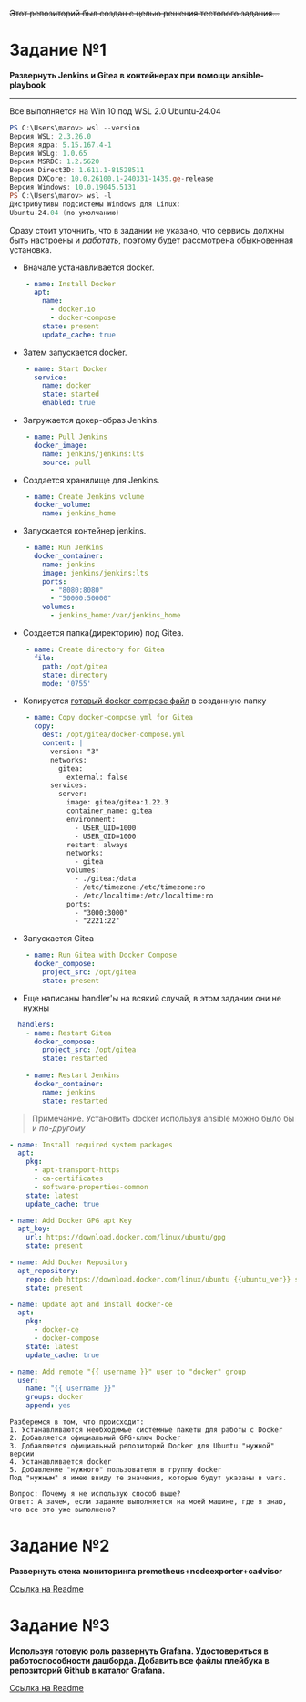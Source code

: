 ~~Этот репозиторий был создан с целью решения тестового задания...~~

# Задание №1
**Развернуть Jenkins и Gitea в контейнерах при помощи ansible-playbook**

---

Все выполняется на Win 10 под WSL 2.0 Ubuntu-24.04

```powershell
PS C:\Users\marov> wsl --version
Версия WSL: 2.3.26.0
Версия ядра: 5.15.167.4-1
Версия WSLg: 1.0.65
Версия MSRDC: 1.2.5620
Версия Direct3D: 1.611.1-81528511
Версия DXCore: 10.0.26100.1-240331-1435.ge-release
Версия Windows: 10.0.19045.5131
PS C:\Users\marov> wsl -l
Дистрибутивы подсистемы Windows для Linux:
Ubuntu-24.04 (по умолчанию)
```
Сразу стоит уточнить, что в задании не указано, что сервисы должны быть настроены и _работать_, поэтому будет рассмотрена обыкновенная установка. 
* Вначале устанавливается docker.  
```yaml
    - name: Install Docker
      apt:
        name:
          - docker.io
          - docker-compose
        state: present
        update_cache: true
```  
* Затем запускается docker.  
```yaml
    - name: Start Docker
      service:
        name: docker
        state: started
        enabled: true
```  
* Загружается докер-образ Jenkins.  
```yaml
    - name: Pull Jenkins
      docker_image:
        name: jenkins/jenkins:lts
        source: pull
```  
* Создается хранилище для Jenkins.  
```yaml
    - name: Create Jenkins volume
      docker_volume:
        name: jenkins_home
```  
* Запускается контейнер jenkins.  
```yaml
    - name: Run Jenkins
      docker_container:
        name: jenkins
        image: jenkins/jenkins:lts
        ports:
          - "8080:8080"
          - "50000:50000"
        volumes:
          - jenkins_home:/var/jenkins_home
```  
* Создается папка(директорию) под Gitea.  
```yaml
    - name: Create directory for Gitea
      file:
        path: /opt/gitea
        state: directory
        mode: '0755'
```  
* Копируется [готовый docker compose файл](https://docs.gitea.com/installation/install-with-docker#basics "Ссылка на источник") в созданную папку  
```yaml
    - name: Copy docker-compose.yml for Gitea
      copy:
        dest: /opt/gitea/docker-compose.yml
        content: |
          version: "3"
          networks:
            gitea:
              external: false
          services:
            server:
              image: gitea/gitea:1.22.3
              container_name: gitea
              environment:
                - USER_UID=1000
                - USER_GID=1000
              restart: always
              networks:
                - gitea
              volumes:
                - ./gitea:/data
                - /etc/timezone:/etc/timezone:ro
                - /etc/localtime:/etc/localtime:ro
              ports:
                - "3000:3000"
                - "2221:22"
```  
* Запускается Gitea  
```yaml
    - name: Run Gitea with Docker Compose
      docker_compose:
        project_src: /opt/gitea
        state: present
```  
* Еще написаны handler'ы на всякий случай, в этом задании они не нужны
```yaml
  handlers:
    - name: Restart Gitea
      docker_compose:
        project_src: /opt/gitea
        state: restarted
    
    - name: Restart Jenkins
      docker_container:
        name: jenkins
        state: restarted
```
> Примечание.
> Установить docker используя ansible можно было бы и _по-другому_

```yaml
- name: Install required system packages
  apt:
    pkg:
      - apt-transport-https
      - ca-certificates
      - software-properties-common
    state: latest
    update_cache: true

- name: Add Docker GPG apt Key
  apt_key:
    url: https://download.docker.com/linux/ubuntu/gpg
    state: present

- name: Add Docker Repository
  apt_repository:
    repo: deb https://download.docker.com/linux/ubuntu {{ubuntu_ver}} stable
    state: present

- name: Update apt and install docker-ce
  apt:
    pkg:
      - docker-ce
      - docker-compose
    state: latest
    update_cache: true

- name: Add remote "{{ username }}" user to "docker" group
  user:
    name: "{{ username }}"
    groups: docker
    append: yes
```
    Разберемся в том, что происходит:  
    1. Устанавливаются необходимые системные пакеты для работы с Docker
    2. Добавляется официальный GPG-ключ Docker
    3. Добавляется официальный репозиторий Docker для Ubuntu "нужной" версии
    4. Устанавливается docker 
    5. Добавление "нужного" пользователя в группу docker 
    Под "нужным" я имею ввиду те значения, которые будут указаны в vars.
    
    Вопрос: Почему я не использую способ выше?
    Ответ: А зачем, если задание выполняется на моей машине, где я знаю, что все это уже выполнено? 
# Задание №2

**Развернуть стека мониторинга prometheus+nodeexporter+cadvisor**

[Ссылка на Readme](../main/monitoring/README.md)

# Задание №3

**Используя готовую роль развернуть Grafana. Удостовериться в работоспособности дашборда. Добавить все файлы плейбука в репозиторий Github в каталог Grafana.**

[Ссылка на Readme](../main/monitoring/files/README.md)